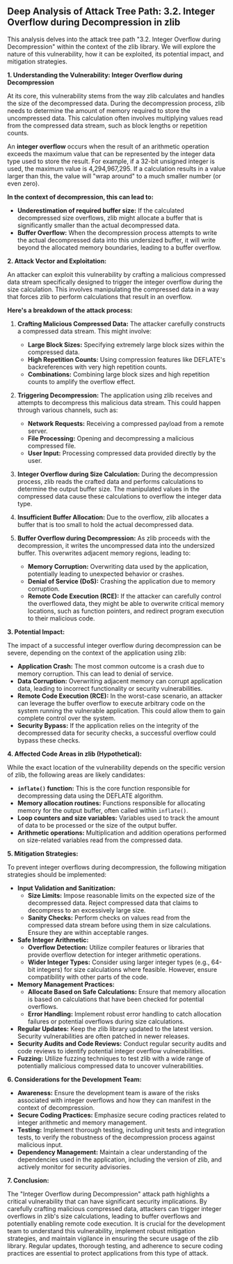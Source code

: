 ## Deep Analysis of Attack Tree Path: 3.2. Integer Overflow during Decompression in zlib

This analysis delves into the attack tree path "3.2. Integer Overflow during Decompression" within the context of the zlib library. We will explore the nature of this vulnerability, how it can be exploited, its potential impact, and mitigation strategies.

**1. Understanding the Vulnerability: Integer Overflow during Decompression**

At its core, this vulnerability stems from the way zlib calculates and handles the size of the decompressed data. During the decompression process, zlib needs to determine the amount of memory required to store the uncompressed data. This calculation often involves multiplying values read from the compressed data stream, such as block lengths or repetition counts.

An **integer overflow** occurs when the result of an arithmetic operation exceeds the maximum value that can be represented by the integer data type used to store the result. For example, if a 32-bit unsigned integer is used, the maximum value is 4,294,967,295. If a calculation results in a value larger than this, the value will "wrap around" to a much smaller number (or even zero).

**In the context of decompression, this can lead to:**

* **Underestimation of required buffer size:** If the calculated decompressed size overflows, zlib might allocate a buffer that is significantly smaller than the actual decompressed data.
* **Buffer Overflow:** When the decompression process attempts to write the actual decompressed data into this undersized buffer, it will write beyond the allocated memory boundaries, leading to a buffer overflow.

**2. Attack Vector and Exploitation:**

An attacker can exploit this vulnerability by crafting a malicious compressed data stream specifically designed to trigger the integer overflow during the size calculation. This involves manipulating the compressed data in a way that forces zlib to perform calculations that result in an overflow.

**Here's a breakdown of the attack process:**

1. **Crafting Malicious Compressed Data:** The attacker carefully constructs a compressed data stream. This might involve:
    * **Large Block Sizes:**  Specifying extremely large block sizes within the compressed data.
    * **High Repetition Counts:**  Using compression features like DEFLATE's backreferences with very high repetition counts.
    * **Combinations:** Combining large block sizes and high repetition counts to amplify the overflow effect.

2. **Triggering Decompression:** The application using zlib receives and attempts to decompress this malicious data stream. This could happen through various channels, such as:
    * **Network Requests:** Receiving a compressed payload from a remote server.
    * **File Processing:** Opening and decompressing a malicious compressed file.
    * **User Input:** Processing compressed data provided directly by the user.

3. **Integer Overflow during Size Calculation:** During the decompression process, zlib reads the crafted data and performs calculations to determine the output buffer size. The manipulated values in the compressed data cause these calculations to overflow the integer data type.

4. **Insufficient Buffer Allocation:** Due to the overflow, zlib allocates a buffer that is too small to hold the actual decompressed data.

5. **Buffer Overflow during Decompression:** As zlib proceeds with the decompression, it writes the uncompressed data into the undersized buffer. This overwrites adjacent memory regions, leading to:
    * **Memory Corruption:**  Overwriting data used by the application, potentially leading to unexpected behavior or crashes.
    * **Denial of Service (DoS):**  Crashing the application due to memory corruption.
    * **Remote Code Execution (RCE):** If the attacker can carefully control the overflowed data, they might be able to overwrite critical memory locations, such as function pointers, and redirect program execution to their malicious code.

**3. Potential Impact:**

The impact of a successful integer overflow during decompression can be severe, depending on the context of the application using zlib:

* **Application Crash:** The most common outcome is a crash due to memory corruption. This can lead to denial of service.
* **Data Corruption:** Overwriting adjacent memory can corrupt application data, leading to incorrect functionality or security vulnerabilities.
* **Remote Code Execution (RCE):** In the worst-case scenario, an attacker can leverage the buffer overflow to execute arbitrary code on the system running the vulnerable application. This could allow them to gain complete control over the system.
* **Security Bypass:** If the application relies on the integrity of the decompressed data for security checks, a successful overflow could bypass these checks.

**4. Affected Code Areas in zlib (Hypothetical):**

While the exact location of the vulnerability depends on the specific version of zlib, the following areas are likely candidates:

* **`inflate()` function:** This is the core function responsible for decompressing data using the DEFLATE algorithm.
* **Memory allocation routines:** Functions responsible for allocating memory for the output buffer, often called within `inflate()`.
* **Loop counters and size variables:** Variables used to track the amount of data to be processed or the size of the output buffer.
* **Arithmetic operations:** Multiplication and addition operations performed on size-related variables read from the compressed data.

**5. Mitigation Strategies:**

To prevent integer overflows during decompression, the following mitigation strategies should be implemented:

* **Input Validation and Sanitization:**
    * **Size Limits:** Impose reasonable limits on the expected size of the decompressed data. Reject compressed data that claims to decompress to an excessively large size.
    * **Sanity Checks:** Perform checks on values read from the compressed data stream before using them in size calculations. Ensure they are within acceptable ranges.
* **Safe Integer Arithmetic:**
    * **Overflow Detection:** Utilize compiler features or libraries that provide overflow detection for integer arithmetic operations.
    * **Wider Integer Types:** Consider using larger integer types (e.g., 64-bit integers) for size calculations where feasible. However, ensure compatibility with other parts of the code.
* **Memory Management Practices:**
    * **Allocate Based on Safe Calculations:** Ensure that memory allocation is based on calculations that have been checked for potential overflows.
    * **Error Handling:** Implement robust error handling to catch allocation failures or potential overflows during size calculations.
* **Regular Updates:** Keep the zlib library updated to the latest version. Security vulnerabilities are often patched in newer releases.
* **Security Audits and Code Reviews:** Conduct regular security audits and code reviews to identify potential integer overflow vulnerabilities.
* **Fuzzing:** Utilize fuzzing techniques to test zlib with a wide range of potentially malicious compressed data to uncover vulnerabilities.

**6. Considerations for the Development Team:**

* **Awareness:** Ensure the development team is aware of the risks associated with integer overflows and how they can manifest in the context of decompression.
* **Secure Coding Practices:** Emphasize secure coding practices related to integer arithmetic and memory management.
* **Testing:** Implement thorough testing, including unit tests and integration tests, to verify the robustness of the decompression process against malicious input.
* **Dependency Management:**  Maintain a clear understanding of the dependencies used in the application, including the version of zlib, and actively monitor for security advisories.

**7. Conclusion:**

The "Integer Overflow during Decompression" attack path highlights a critical vulnerability that can have significant security implications. By carefully crafting malicious compressed data, attackers can trigger integer overflows in zlib's size calculations, leading to buffer overflows and potentially enabling remote code execution. It is crucial for the development team to understand this vulnerability, implement robust mitigation strategies, and maintain vigilance in ensuring the secure usage of the zlib library. Regular updates, thorough testing, and adherence to secure coding practices are essential to protect applications from this type of attack.
